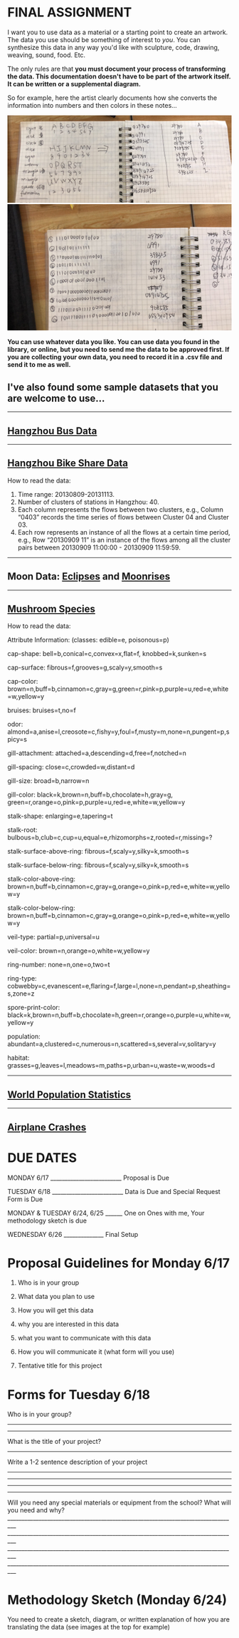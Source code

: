 # FINAL ASSIGNMENT


I want you to use data as a material or a starting point to create an artwork. The data you use should be something of interest to _you_.  You can synthesize this data in any way you'd like with sculpture, code, drawing, weaving, sound, food. Etc. 

The only rules are that **you must document your process of transforming the data. This documentation doesn't have to be part of the artwork itself. It can be written or a supplemental diagram.**

So for example, here the artist clearly documents how she converts the information into numbers and then colors in these notes...

![sketchbook](https://github.com/AaratiAkkapeddi/CAA/blob/master/Assignments/FINAL_ASSIGNMENT/WechatIMG3.jpeg)
![sketchbook](https://github.com/AaratiAkkapeddi/CAA/blob/master/Assignments/FINAL_ASSIGNMENT/WechatIMG5.jpeg)



**You can use whatever data you like. You can use data you found in the library, or online, but you need to send me the data to be approved first. If you are collecting your own data, you need to record it in a .csv file and send it to me as well.**


## I've also found some sample datasets that you are welcome to use...
---------------------

## [Hangzhou Bus Data](https://raw.githubusercontent.com/AaratiAkkapeddi/CAA/master/Assignments/FINAL_ASSIGNMENT/SAMPLE_DATA/Hangzhou%20Bus%20Data/bus_data.js)

--------------------

## [Hangzhou Bike Share Data](https://raw.githubusercontent.com/AaratiAkkapeddi/CAA/master/Assignments/FINAL_ASSIGNMENT/SAMPLE_DATA/Hangzhou_bike_share_data/bike_share_data.js)

How to read the data:
1. Time range: 20130809-20131113.
2. Number of clusters of stations in Hangzhou: 40.
3. Each column represents the flows between two clusters, e.g., Column “0403” records the time series of flows between Cluster 04 and Cluster 03.
4. Each row represents an instance of all the flows at a certain time period, e.g., Row “20130909 11” is an instance of the flows among all the cluster pairs between 20130909 11:00:00 - 20130909 11:59:59.

--------------------

## Moon Data: [Eclipses](https://raw.githubusercontent.com/AaratiAkkapeddi/CAA/master/Assignments/FINAL_ASSIGNMENT/SAMPLE_DATA/Moon%20Data/eclipse_data.js) and [Moonrises](https://raw.githubusercontent.com/AaratiAkkapeddi/CAA/master/Assignments/FINAL_ASSIGNMENT/SAMPLE_DATA/Moon%20Data/moonrise.js)

--------------------

## [Mushroom Species](https://raw.githubusercontent.com/AaratiAkkapeddi/CAA/master/Assignments/FINAL_ASSIGNMENT/SAMPLE_DATA/Mushroom%20Species/mushrooms.js)
How to read the data:

Attribute Information: (classes: edible=e, poisonous=p)

cap-shape: bell=b,conical=c,convex=x,flat=f, knobbed=k,sunken=s

cap-surface: fibrous=f,grooves=g,scaly=y,smooth=s

cap-color: brown=n,buff=b,cinnamon=c,gray=g,green=r,pink=p,purple=u,red=e,white=w,yellow=y

bruises: bruises=t,no=f

odor: almond=a,anise=l,creosote=c,fishy=y,foul=f,musty=m,none=n,pungent=p,spicy=s

gill-attachment: attached=a,descending=d,free=f,notched=n

gill-spacing: close=c,crowded=w,distant=d

gill-size: broad=b,narrow=n

gill-color: black=k,brown=n,buff=b,chocolate=h,gray=g, green=r,orange=o,pink=p,purple=u,red=e,white=w,yellow=y

stalk-shape: enlarging=e,tapering=t

stalk-root: bulbous=b,club=c,cup=u,equal=e,rhizomorphs=z,rooted=r,missing=?

stalk-surface-above-ring: fibrous=f,scaly=y,silky=k,smooth=s

stalk-surface-below-ring: fibrous=f,scaly=y,silky=k,smooth=s

stalk-color-above-ring: brown=n,buff=b,cinnamon=c,gray=g,orange=o,pink=p,red=e,white=w,yellow=y

stalk-color-below-ring: brown=n,buff=b,cinnamon=c,gray=g,orange=o,pink=p,red=e,white=w,yellow=y

veil-type: partial=p,universal=u

veil-color: brown=n,orange=o,white=w,yellow=y

ring-number: none=n,one=o,two=t

ring-type: cobwebby=c,evanescent=e,flaring=f,large=l,none=n,pendant=p,sheathing=s,zone=z

spore-print-color: black=k,brown=n,buff=b,chocolate=h,green=r,orange=o,purple=u,white=w,yellow=y

population: abundant=a,clustered=c,numerous=n,scattered=s,several=v,solitary=y

habitat: grasses=g,leaves=l,meadows=m,paths=p,urban=u,waste=w,woods=d

--------------------

## [World Population Statistics](https://raw.githubusercontent.com/AaratiAkkapeddi/CAA/master/Assignments/FINAL_ASSIGNMENT/SAMPLE_DATA/Population/population.js)

--------------------

## [Airplane Crashes](https://raw.githubusercontent.com/AaratiAkkapeddi/CAA/master/Assignments/FINAL_ASSIGNMENT/SAMPLE_DATA/Airplane%20Crashes/airplane_crashes.js)



# DUE DATES

MONDAY 6/17 _________________________ Proposal is Due

TUESDAY 6/18 _________________________ Data is Due and Special Request Form is Due

MONDAY & TUESDAY 6/24, 6/25 ______ One on Ones with me, Your methodology sketch is due 

WEDNESDAY 6/26 ______________ Final Setup


# Proposal Guidelines for Monday 6/17


1. Who is in your group

2. What data you plan to use

3. How you will get this data

4. why you are interested in this data

5. what you want to communicate with this data

6. How you will communicate it (what form will you use) 

7. Tentative title for this project


# Forms for Tuesday 6/18

Who is in your group?
_________________________________________________________________________________
_________________________________________________________________________________

What is the title of your project?
_________________________________________________________________________________

Write a 1-2 sentence description of your project
_________________________________________________________________________________
_________________________________________________________________________________
_________________________________________________________________________________
_________________________________________________________________________________

Will you need any special materials or equipment from the school? What will you need and why? _________________________________________________________________________________ _________________________________________________________________________________ _________________________________________________________________________________ _________________________________________________________________________________

# Methodology Sketch (Monday 6/24)

You need to create a sketch, diagram, or written explanation of how you are translating the data (see images at the top for example)
